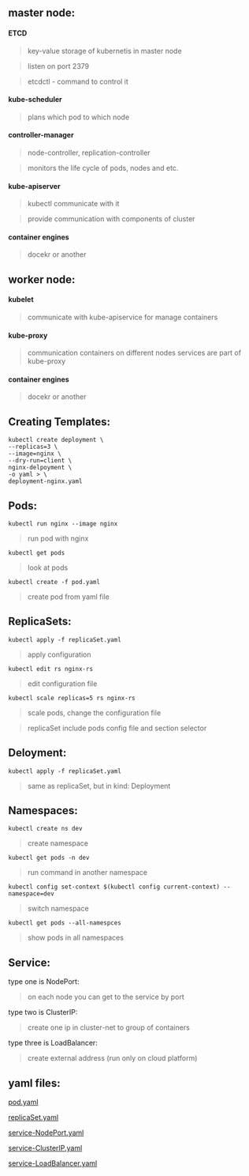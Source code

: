 master node:
---
#### ETCD
>key-value storage of kubernetis in master node

>listen on port 2379

>etcdctl - command to control it 

#### kube-scheduler
> plans which pod to which node 

#### controller-manager
> node-controller, replication-controller

> monitors the life cycle of pods, nodes and etc.


#### kube-apiserver
> kubectl communicate with it

> provide communication with components of cluster 


#### container engines 
>docekr or another 

worker node:
---
#### kubelet 
>communicate with kube-apiservice for manage containers

#### kube-proxy 
>communication containers on different nodes
>services are part of kube-proxy


#### container engines 
>docekr or another 

Creating Templates:
---
    kubectl create deployment \
    --replicas=3 \
    --image=nginx \
    --dry-run=client \
    nginx-delpoyment \
    -o yaml > \
    deployment-nginx.yaml
Pods:
---
    kubectl run nginx --image nginx
> run pod with nginx


    kubectl get pods
> look at pods

    kubectl create -f pod.yaml
> create pod from yaml file

ReplicaSets:
---
    kubectl apply -f replicaSet.yaml
> apply configuration 

    kubectl edit rs nginx-rs
>edit configuration file  
 
    kubectl scale replicas=5 rs nginx-rs 
>scale pods, change the configuration file
 
> replicaSet include pods config file and section selector

Deloyment:
---
    kubectl apply -f replicaSet.yaml
> same as replicaSet, but in kind: Deployment

Namespaces:
---
    kubectl create ns dev
> create namespace
    
    kubectl get pods -n dev
> run command in another namespace

    kubectl config set-context $(kubectl config current-context) --namespace=dev
> switch namespace

    kubectl get pods --all-namespces
> show pods in all namespaces

 Service:
 ---
type one is NodePort: 
>on each node you can get to the service by port

type two is ClusterIP:
>create one ip in cluster-net to group of containers

type three is LoadBalancer:
>create external address (run only on cloud platform)

yaml files:
---
[pod.yaml](https://github.com/Omatarasu/DigitalSkills/files/7189897/pod.txt)

[replicaSet.yaml](https://github.com/Omatarasu/DigitalSkills/files/7190075/replicaSet.txt)

[service-NodePort.yaml](https://github.com/Omatarasu/DigitalSkills/files/7190562/service-NodePort.txt)

[service-ClusterIP.yaml](https://github.com/Omatarasu/DigitalSkills/files/7190638/service-ClusterIP.txt)

[service-LoadBalancer.yaml](https://github.com/Omatarasu/DigitalSkills/files/7190653/service-LoadBalancer.txt)
